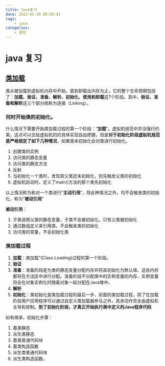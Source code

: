 ```yaml
---
title: Java复习
date: 2022-02-20 08:59:41
tags:
    - java
categories:
    - 语言
---
```


# java 复习

## [类加载](https://www.cnblogs.com/fnlingnzb-learner/p/11990943.html)
类从被加载到虚拟机内存中开始，直到卸载出内存为止，它的整个生命周期包括了：**加载、验证、准备、解析、初始化、使用和卸载**这7个阶段。其中，**验证、准备和解析**这三个部分统称为连接（Linking）。

### 何时开始类的初始化。
什么情况下需要开始类加载过程的第一个阶段：“**加载**”。虚拟机规范中并没强行约束，这点可以交给虚拟机的的具体实现自由把握，但是**对于初始化阶段虚拟机规范是严格规定了如下几种情况**，如果类未初始化会对类进行初始化。
1. 创建类的实例
2. 访问类的静态变量
3. 访问类的静态方法
4. 反射
5. 当初始化一个类时，发现其父类还未初始化，则先触发父类的初始化
6. 虚拟机启动时，定义了main()方法的那个类先初始化

以上情况称为称对一个类进行“**主动引用**”，除此种情况之外，均不会触发类的初始化，称为“**被动引用**”

**被动引用**：
1. 子类调用父类的静态变量，子类不会被初始化。只有父类被初始化
2. 通过数组定义来引用类，不会触发类的初始化
3. 访问类的常量，不会初始化类

### 类加载过程
1. **加载**：类加载”(Class Loading)过程的第一个阶段。
2. **验证**
3. **准备**：准备阶段是为类的静态变量分配内存并将其初始化为默认值，这些内存都将在方法区中进行分配。准备阶段不分配类中的实例变量的内存，实例变量将会在对象实例化时随着对象一起分配在Java堆中。
4. **解析**
4. **初始化**：类初始化是类加载过程的最后一步，前面的类加载过程，除了在加载阶段用户应用程序可以通过自定义类加载器参与之外，其余动作完全由虚拟机主导和控制。**到了初始化阶段，才真正开始执行类中定义的Java程序代码**

如有继承，初始化步骤：
1. 基类静态
2. 派生类静态
3. 基类普通代码块
4. 基类构造函数
5. 派生类普通代码块
6. 派生类构造函数。